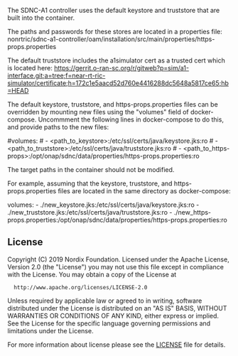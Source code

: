 The SDNC-A1 controller uses the default keystore and truststore that are built into the container.

The paths and passwords for these stores are located in a properties file:
nonrtric/sdnc-a1-controller/oam/installation/src/main/properties/https-props.properties

The default truststore includes the a1simulator cert as a trusted cert which is located here:
https://gerrit.o-ran-sc.org/r/gitweb?p=sim/a1-interface.git;a=tree;f=near-rt-ric-simulator/certificate;h=172c1e5aacd52d760e4416288dc5648a5817ce65;hb=HEAD

The default keystore, truststore, and https-props.properties files can be overridden by mounting new files using the "volumes" field of docker-compose. Uncommment the following lines in docker-compose to do this, and provide paths to the new files:

#volumes:
    #  - <path_to_keystore>:/etc/ssl/certs/java/keystore.jks:ro
    #  - <path_to_truststore>:/etc/ssl/certs/java/truststore.jks:ro
    #  - <path_to_https-props>:/opt/onap/sdnc/data/properties/https-props.properties:ro

The target paths in the container should not be modified.

For example, assuming that the keystore, truststore, and https-props.properties files are located in the same directory as docker-compose:

volumes:
      - ./new_keystore.jks:/etc/ssl/certs/java/keystore.jks:ro
      - ./new_truststore.jks:/etc/ssl/certs/java/truststore.jks:ro
      - ./new_https-props.properties:/opt/onap/sdnc/data/properties/https-props.properties:ro


## License

Copyright (C) 2019 Nordix Foundation.
Licensed under the Apache License, Version 2.0 (the "License")
you may not use this file except in compliance with the License.
You may obtain a copy of the License at

      http://www.apache.org/licenses/LICENSE-2.0

Unless required by applicable law or agreed to in writing, software
distributed under the License is distributed on an "AS IS" BASIS,
WITHOUT WARRANTIES OR CONDITIONS OF ANY KIND, either express or implied.
See the License for the specific language governing permissions and
limitations under the License.

For more information about license please see the [LICENSE](LICENSE.txt) file for details.


